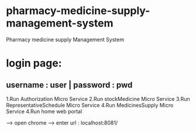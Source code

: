 # pharmacy-medicine-supply-management-system
Pharmacy medicine supply Management System

# login page:
username : user | 
password : pwd
--------------------------
1.Run Authorization Micro Service
2.Run stockMedicine Micro Service
3.Run RepresentativeSchedule Micro Service
4.Run MedicinesSupply Micro Service
4.Run home web portal

--> open chrome --> enter url : localhost:8081/
